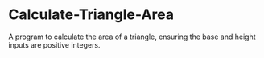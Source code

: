# Calculate-Triangle-Area
A program to calculate the area of a triangle, ensuring the base and height inputs are positive integers.

